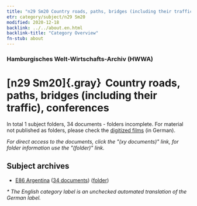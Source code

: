 ```yaml
---
title: "n29 Sm20 Country roads, paths, bridges (including their traffic), conferences"
etr: category/subject/n29 Sm20
modified: 2020-12-18
backlink: ../../about.en.html
backlink-title: "Category Overview"
fn-stub: about
---
```


### Hamburgisches Welt-Wirtschafts-Archiv (HWWA)
# [n29 Sm20]{.gray}&#8201; Country roads, paths, bridges (including their traffic), conferences&#160; 





In total 1 subject folders, 34 documents - folders incomplete.
For material not published as folders, please check the [digitized films](/film/h1_sh) (in German).

_For direct access to the documents, click the "(xy documents)" link, for folder information use the "(folder)" link._

## Subject archives


- [E86 Argentina](../../../geo/about.en.html#E86) (<a href="https://dfg-viewer.de/show/?tx_dlf[id]=https://pm20.zbw.eu/mets/sh/1416xx/141692/2159xx/215917/public.mets.en.xml" target="_blank">34 documents</a>) ([folder](http://purl.org/pressemappe20/folder/sh/141692,215917))


_* The English category label is an unchecked automated translation of the German label._


